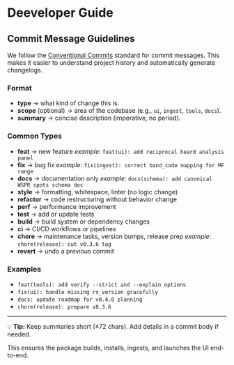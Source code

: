 # Deeveloper Guide

## Commit Message Guidelines

We follow the [Conventional Commits](https://www.conventionalcommits.org/) standard for commit messages.
This makes it easier to understand project history and automatically generate changelogs.

### Format
- **type** → what kind of change this is.
- **scope** (optional) → area of the codebase (e.g., `ui`, `ingest`, `tools`, `docs`).
- **summary** → concise description (imperative, no period).

### Common Types
- **feat** → new feature
  _example_: `feat(ui): add reciprocal heard analysis panel`
- **fix** → bug fix
  _example_: `fix(ingest): correct band_code mapping for MF range`
- **docs** → documentation only
  _example_: `docs(schema): add canonical WSPR spots schema doc`
- **style** → formatting, whitespace, linter (no logic change)
- **refactor** → code restructuring without behavior change
- **perf** → performance improvement
- **test** → add or update tests
- **build** → build system or dependency changes
- **ci** → CI/CD workflows or pipelines
- **chore** → maintenance tasks, version bumps, release prep
  _example_: `chore(release): cut v0.3.6 tag`
- **revert** → undo a previous commit

### Examples
- `feat(tools): add verify --strict and --explain options`
- `fix(ui): handle missing rx_version gracefully`
- `docs: update roadmap for v0.4.0 planning`
- `chore(release): prepare v0.3.6`

---

💡 **Tip:** Keep summaries short (≤72 chars). Add details in a commit body if needed.

This ensures the package builds, installs, ingests, and launches the UI end-to-end.
